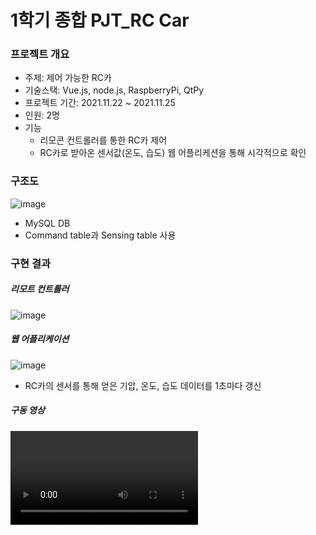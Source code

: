 # 1학기 종합 PJT_RC Car
### 프로젝트 개요
- 주제: 제어 가능한 RC카
- 기술스택: Vue.js, node.js, RaspberryPi, QtPy
- 프로젝트 기간: 2021.11.22 ~ 2021.11.25
- 인원: 2명
- 기능
    - 리모콘 컨트롤러를 통한 RC카 제어
    - RC카로 받아온 센서값(온도, 습도) 웹 어플리케션을 통해 시각적으로 확인

### 구조도
![image](https://user-images.githubusercontent.com/97162920/174493435-c772fb68-3c9d-41c5-9fa7-9f2e69da740d.png)
- MySQL DB
- Command table과 Sensing table 사용

### 구현 결과
##### 리모트 컨트롤러
![image](https://user-images.githubusercontent.com/97162920/174493486-125d2144-81c0-4fc9-8fdc-def670f30667.png)

##### 웹 어플리케이션
![image](https://user-images.githubusercontent.com/97162920/174493625-e9592efb-b794-4f20-8183-d31acc847fe6.png)
- RC카의 센서를 통해 얻은 기압, 온도, 습도 데이터를 1초마다 갱신

##### 구동 영상
![video](./assets/RC카구동.mp4)

